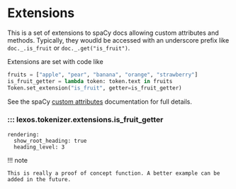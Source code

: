 # Extensions

This is a set of extensions to spaCy docs allowing custom attributes
and methods. Typically, they woudld be accessed with an underscore
prefix like `doc._.is_fruit` or `doc._.get("is_fruit")`.

Extensions are set with code like

```python
fruits = ["apple", "pear", "banana", "orange", "strawberry"]
is_fruit_getter = lambda token: token.text in fruits
Token.set_extension("is_fruit", getter=is_fruit_getter)
```

See the spaCy <a href="https://spacy.io/usage/processing-pipelines#custom-components-attributes" targe="_blank">custom attributes</a> documentation for full details.

### ::: lexos.tokenizer.extensions.is_fruit_getter
    rendering:
      show_root_heading: true
      heading_level: 3

!!! note

    This is really a proof of concept function. A better example can be added in the future.
